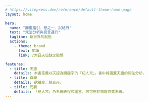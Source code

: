 ```yaml
---
# https://vitepress.dev/reference/default-theme-home-page
layout: home

hero:
  name: "離塵指引．卷之一．試結丹"
  text: "咒法分析與真言運行"
  tagline: 新世界的起點
  actions:
    - theme: brand
      text: 閱讀
      link: /大品天仙訣之臆想

features:
  - title: 天語
    details: 本書定義以天語為關鍵字的「杞人咒」，書中將涵蓋天語的詞法分析。
  - title: 自舉
    details: 欲離塵，結真丹。
  - title: 元嬰
    details: 「杞人咒」乃系統級程式語言，將可用於撰寫作業系統。
---
```


